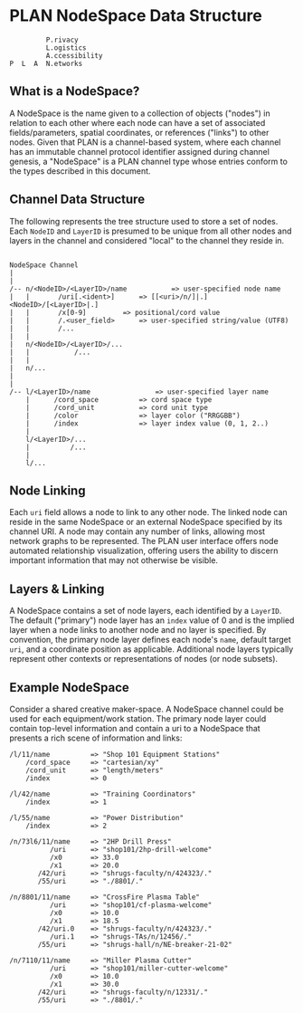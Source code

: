 # PLAN NodeSpace Data Structure

```
         P.rivacy
         L.ogistics
         A.ccessibility
P  L  A  N.etworks
```

## What is a NodeSpace?

A NodeSpace is the name given to a collection of objects ("nodes") in relation to each other where each node can have a set of associated fields/parameters, spatial coordinates, or references ("links") to other nodes.  Given that PLAN is a channel-based system, where each channel has an immutable channel protocol identifier assigned during channel genesis, a "NodeSpace" is a PLAN channel type whose entries conform to the types described in this document.  

## Channel Data Structure

The following represents the tree structure used to store a set of nodes.  Each `NodeID` and `LayerID` is presumed to be unique from all other nodes and layers in the channel and considered "local" to the channel they reside in.  

```

NodeSpace Channel
|
|
/-- n/<NodeID>/<LayerID>/name			=> user-specified node name
|	|		/uri[.<ident>]		=> [[<uri>/n/]|.]<NodeID>/[<LayerID>|.]
|	|		/x[0-9]			=> positional/cord value
|	|		/.<user_field>		=> user-specified string/value (UTF8)
|	|		/...
| 	|
|	n/<NodeID>/<LayerID>/...
|	|  		    /...
|	|
|	n/...
|
|
/-- l/<LayerID>/name				=> user-specified layer name
	|      /cord_space			=> cord space type
	|      /cord_unit			=> cord unit type
	|      /color				=> layer color ("RRGGBB")
	|      /index				=> layer index value (0, 1, 2..)
	|
	l/<LayerID>/...
	|          /...
	|
	l/...

```
## Node Linking

Each `uri` field allows a node to link to any other node.  The linked node can reside in the same NodeSpace or an external NodeSpace specified by its channel URI.  A node may contain any number of links, allowing most network graphs to be represented.  The PLAN user interface offers node automated relationship visualization, offering users the ability to discern important information that may not otherwise be visible.


## Layers & Linking

A NodeSpace contains a set of node layers, each identified by a `LayerID`.  The default ("primary") node layer has an `index` value of 0 and is the implied layer when a node links to another node and no layer is specified.  By convention, the primary node layer defines each node's `name`, default target `uri`, and a coordinate position as applicable.  Additional node layers typically represent other contexts or representations of nodes (or node subsets).  

## Example NodeSpace

Consider a shared creative maker-space. A NodeSpace channel could be used for each equipment/work station.  The primary node layer could contain top-level information and contain a uri to a NodeSpace that presents a rich scene of information and links:

```
/l/11/name			=> "Shop 101 Equipment Stations"
    /cord_space		=> "cartesian/xy" 
    /cord_unit		=> "length/meters"
	/index			=> 0

/l/42/name			=> "Training Coordinators"
	/index			=> 1

/l/55/name			=> "Power Distribution"
	/index			=> 2

/n/73l6/11/name		=> "2HP Drill Press"
		  /uri		=> "shop101/2hp-drill-welcome"
		  /x0		=> 33.0
		  /x1		=> 20.0
	   /42/uri  	=> "shrugs-faculty/n/424323/."
	   /55/uri 		=> "./8801/."

/n/8801/11/name		=> "CrossFire Plasma Table"
		  /uri		=> "shop101/cf-plasma-welcome"
		  /x0		=> 10.0
		  /x1		=> 18.5
	   /42/uri.0 	=> "shrugs-faculty/n/424323/."
	      /uri.1 	=> "shrugs-TAs/n/12456/."
	   /55/uri 		=> "shrugs-hall/n/NE-breaker-21-02"

/n/7110/11/name		=> "Miller Plasma Cutter"
		  /uri		=> "shop101/miller-cutter-welcome"
		  /x0		=> 10.0
		  /x1		=> 30.0
	   /42/uri   	=> "shrugs-faculty/n/12331/."
	   /55/uri 		=> "./8801/."

```
